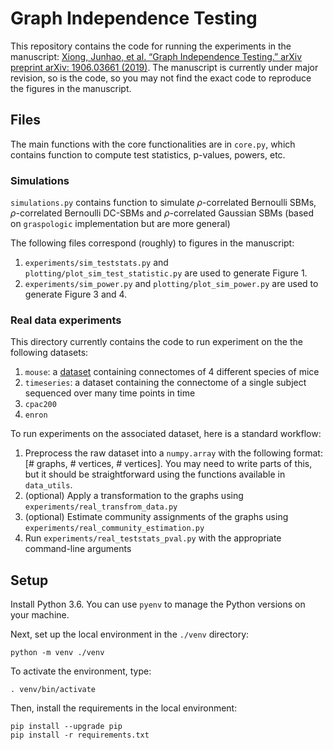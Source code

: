 # Graph Independence Testing

This repository contains the code for running the experiments in the manuscript: [Xiong, Junhao, et al. “Graph Independence Testing.” arXiv preprint arXiv: 1906.03661 (2019)](https://arxiv.org/abs/1906.03661). The manuscript is currently under major revision, so is the code, so you may not find the exact code to reproduce the figures in the manuscript.

## Files

The main functions with the core functionalities are in `core.py`, which contains function to compute test statistics, p-values, powers, etc.


### Simulations

`simulations.py` contains function to simulate $\rho$-correlated Bernoulli SBMs, $\rho$-correlated Bernoulli DC-SBMs and $\rho$-correlated Gaussian SBMs (based on `graspologic` implementation but are more general)

The following files correspond (roughly) to figures in the manuscript: 
1. `experiments/sim_teststats.py` and `plotting/plot_sim_test_statistic.py` are used to generate Figure 1.
2. `experiments/sim_power.py` and `plotting/plot_sim_power.py` are used to generate Figure 3 and 4.


### Real data experiments

This directory currently contains the code to run experiment on the the following datasets:
1. `mouse`: a [dataset](https://github.com/v715/popcon/tree/master/popcon/datasets/data/duke) containing connectomes of 4 different species of mice
2. `timeseries`: a dataset containing the connectome of a single subject sequenced over many time points in time
3. `cpac200`
4. `enron`

To run experiments on the associated dataset, here is a standard workflow:
1. Preprocess the raw dataset into a `numpy.array` with the following format: [# graphs, # vertices, # vertices]. You may need to write parts of this, but it should be straightforward using the functions available in `data_utils`.
2. (optional) Apply a transformation to the graphs using `experiments/real_transfrom_data.py` 
3. (optional) Estimate community assignments of the graphs using `experiments/real_community_estimation.py`
4. Run `experiments/real_teststats_pval.py` with the appropriate command-line arguments

## Setup

Install Python 3.6. You can use `pyenv` to manage the Python versions on your machine.

Next, set up the local environment in the `./venv` directory:

```
python -m venv ./venv
``` 

To activate the environment, type:
```
. venv/bin/activate
```

Then, install the requirements in the local environment:
```
pip install --upgrade pip
pip install -r requirements.txt
```
